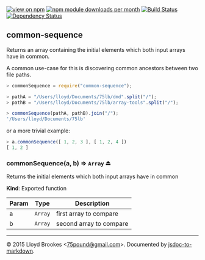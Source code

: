 [![view on npm](http://img.shields.io/npm/v/common-sequence.svg)](https://www.npmjs.org/package/common-sequence)
[![npm module downloads per month](http://img.shields.io/npm/dm/common-sequence.svg)](https://www.npmjs.org/package/common-sequence)
[![Build Status](https://travis-ci.org/75lb/common-sequence.svg?branch=master)](https://travis-ci.org/75lb/common-sequence)
[![Dependency Status](https://david-dm.org/75lb/common-sequence.svg)](https://david-dm.org/75lb/common-sequence)

<a name="module_common-sequence"></a>
## common-sequence
Returns an array containing the initial elements which both input arrays have in common.

A common use-case for this is discovering common ancestors between two file paths. 

```js
> commonSequence = require("common-sequence");

> pathA = "/Users/lloyd/Documents/75lb/dmd".split("/");
> pathB = "/Users/lloyd/Documents/75lb/array-tools".split("/");

> commonSequence(pathA, pathB).join("/");
'/Users/lloyd/Documents/75lb'
```

or a more trivial example:
```js
> a.commonSequence([ 1, 2, 3 ], [ 1, 2, 4 ])
[ 1, 2 ]
```

<a name="exp_module_common-sequence--commonSequence"></a>
### commonSequence(a, b) ⇒ <code>Array</code> ⏏
Returns the initial elements which both input arrays have in common

**Kind**: Exported function  

| Param | Type | Description |
| --- | --- | --- |
| a | <code>Array</code> | first array to compare |
| b | <code>Array</code> | second array to compare |


* * *

&copy; 2015 Lloyd Brookes \<75pound@gmail.com\>. Documented by [jsdoc-to-markdown](https://github.com/jsdoc2md/jsdoc-to-markdown).
